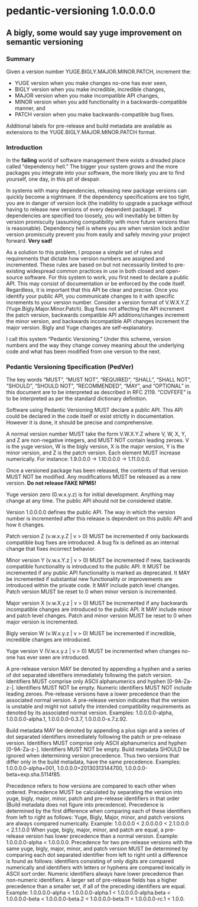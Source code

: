 # pedantic-versioning 1.0.0.0.0

## A bigly, some would say yuge improvement on semantic versioning

### Summary

Given a version number YUGE.BIGLY.MAJOR.MINOR.PATCH, increment the:

* YUGE version when you make changes no-one has ever seen,
* BIGLY version when you make incredible, incredible changes,
* MAJOR version when you make incompatible API changes,
* MINOR version when you add functionality in a backwards-compatible manner, and
* PATCH version when you make backwards-compatible bug fixes.

Additional labels for pre-release and build metadata are available as extensions to the YUGE.BIGLY.MAJOR.MINOR.PATCH format.

### Introduction

In the **failing** world of software management there exists a dreaded place called “dependency hell.” The bigger your system grows and the more packages you integrate into your software, the more likely you are to find yourself, one day, in this pit of despair.

In systems with many dependencies, releasing new package versions can quickly become a nightmare. If the dependency specifications are too tight, you are in danger of version lock (the inability to upgrade a package without having to release new versions of every dependent package). If dependencies are specified too loosely, you will inevitably be bitten by version promiscuity (assuming compatibility with more future versions than is reasonable). Dependency hell is where you are when version lock and/or version promiscuity prevent you from easily and safely moving your project forward. **Very sad!**

As a solution to this problem, I propose a simple set of rules and requirements that dictate how version numbers are assigned and incremented. These rules are based on but not necessarily limited to pre-existing widespread common practices in use in both closed and open-source software. For this system to work, you first need to declare a public API. This may consist of documentation or be enforced by the code itself. Regardless, it is important that this API be clear and precise. Once you identify your public API, you communicate changes to it with specific increments to your version number. Consider a version format of V.W.X.Y.Z (Yuge.Bigly.Major.Minor.Patch). Bug fixes not affecting the API increment the patch version, backwards compatible API additions/changes increment the minor version, and backwards incompatible API changes increment the major version. Bigly and Yuge changes are self-explanatory.

I call this system “Pedantic Versioning.” Under this scheme, version numbers and the way they change convey meaning about the underlying code and what has been modified from one version to the next.

### Pedantic Versioning Specification (PedVer)

The key words “MUST”, “MUST NOT”, “REQUIRED”, “SHALL”, “SHALL NOT”, “SHOULD”, “SHOULD NOT”, “RECOMMENDED”, “MAY”, and “OPTIONAL” in this document are to be interpreted as described in RFC 2119. “COVFEFE” is to be interpreted as per the standard dictionary definition.

Software using Pedantic Versioning MUST declare a public API. This API could be declared in the code itself or exist strictly in documentation. However it is done, it should be precise and comprehensive.

A normal version number MUST take the form V.W.X.Y.Z where V, W, X, Y, and Z are non-negative integers, and MUST NOT contain leading zeroes. V is the yuge version, W is the bigly version, X is the major version, Y is the minor version, and Z is the patch version. Each element MUST increase numerically. For instance: 1.9.0.0.0 -> 1.10.0.0.0 -> 1.11.0.0.0.

Once a versioned package has been released, the contents of that version MUST NOT be modified. Any modifications MUST be released as a new version. **Do not release FAKE NPMS!**

Yuge version zero (0.w.x.y.z) is for initial development. Anything may change at any time. The public API should not be considered stable.

Version 1.0.0.0.0 defines the public API. The way in which the version number is incremented after this release is dependent on this public API and how it changes.

Patch version Z (v.w.x.y.Z | v > 0) MUST be incremented if only backwards compatible bug fixes are introduced. A bug fix is defined as an internal change that fixes incorrect behavior.

Minor version Y (v.w.x.Y.z | v > 0) MUST be incremented if new, backwards compatible functionality is introduced to the public API. It MUST be incremented if any public API functionality is marked as deprecated. It MAY be incremented if substantial new functionality or improvements are introduced within the private code. It MAY include patch level changes. Patch version MUST be reset to 0 when minor version is incremented.

Major version X (v.w.X.y.z | v > 0) MUST be incremented if any backwards incompatible changes are introduced to the public API. It MAY include minor and patch level changes. Patch and minor version MUST be reset to 0 when major version is incremented.

Bigly version W (v.W.x.y.z | v > 0) MUST be incremented if incredible, incredible changes are introduced.

Yuge version V (V.w.x.y.z | v > 0) MUST be incremented when changes no-one has ever seen are introduced.

A pre-release version MAY be denoted by appending a hyphen and a series of dot separated identifiers immediately following the patch version. Identifiers MUST comprise only ASCII alphanumerics and hyphen [0-9A-Za-z-]. Identifiers MUST NOT be empty. Numeric identifiers MUST NOT include leading zeroes. Pre-release versions have a lower precedence than the associated normal version. A pre-release version indicates that the version is unstable and might not satisfy the intended compatibility requirements as denoted by its associated normal version. Examples: 1.0.0.0.0-alpha, 1.0.0.0.0-alpha.1, 1.0.0.0.0-0.3.7, 1.0.0.0.0-x.7.z.92.

Build metadata MAY be denoted by appending a plus sign and a series of dot separated identifiers immediately following the patch or pre-release version. Identifiers MUST comprise only ASCII alphanumerics and hyphen [0-9A-Za-z-]. Identifiers MUST NOT be empty. Build metadata SHOULD be ignored when determining version precedence. Thus two versions that differ only in the build metadata, have the same precedence. Examples: 1.0.0.0.0-alpha+001, 1.0.0.0.0+20130313144700, 1.0.0.0.0-beta+exp.sha.5114f85.

Precedence refers to how versions are compared to each other when ordered. Precedence MUST be calculated by separating the version into yuge, bigly, major, minor, patch and pre-release identifiers in that order (Build metadata does not figure into precedence). Precedence is determined by the first difference when comparing each of these identifiers from left to right as follows: Yuge, Bigly, Major, minor, and patch versions are always compared numerically. Example: 1.0.0.0.0 < 2.0.0.0.0 < 2.1.0.0.0 < 2.1.1.0.0 When yuge, bigly, major, minor, and patch are equal, a pre-release version has lower precedence than a normal version. Example: 1.0.0.0.0-alpha < 1.0.0.0.0. Precedence for two pre-release versions with the same yuge, bigly, major, minor, and patch version MUST be determined by comparing each dot separated identifier from left to right until a difference is found as follows: identifiers consisting of only digits are compared numerically and identifiers with letters or hyphens are compared lexically in ASCII sort order. Numeric identifiers always have lower precedence than non-numeric identifiers. A larger set of pre-release fields has a higher precedence than a smaller set, if all of the preceding identifiers are equal. Example: 1.0.0.0.0-alpha < 1.0.0.0.0-alpha.1 < 1.0.0.0.0-alpha.beta < 1.0.0.0.0-beta < 1.0.0.0.0-beta.2 < 1.0.0.0.0-beta.11 < 1.0.0.0.0-rc.1 < 1.0.0.
